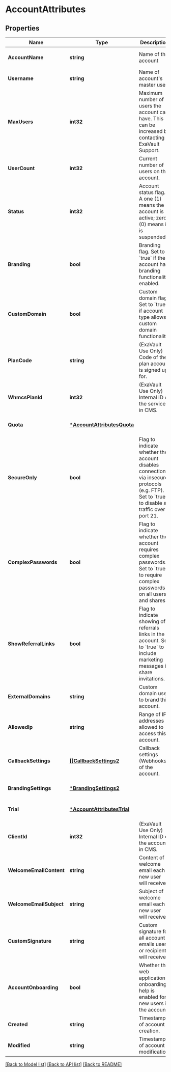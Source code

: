 # AccountAttributes

## Properties
Name | Type | Description | Notes
------------ | ------------- | ------------- | -------------
**AccountName** | **string** | Name of the account | [optional] [default to null]
**Username** | **string** | Name of account&#x27;s master user | [optional] [default to null]
**MaxUsers** | **int32** | Maximum number of users the account can have. This can be increased by contacting ExaVault Support. | [optional] [default to null]
**UserCount** | **int32** | Current number of users on the account. | [optional] [default to null]
**Status** | **int32** | Account status flag. A one (1) means the account is active; zero (0) means it is suspended. | [optional] [default to null]
**Branding** | **bool** | Branding flag. Set to &#x60;true&#x60; if the account has branding functionality enabled. | [optional] [default to null]
**CustomDomain** | **bool** | Custom domain flag. Set to &#x60;true&#x60; if account type allows custom domain functionality. | [optional] [default to null]
**PlanCode** | **string** | (ExaVault Use Only) Code of the plan account is signed up for. | [optional] [default to null]
**WhmcsPlanId** | **int32** | (ExaVault Use Only) Internal ID of the service in CMS. | [optional] [default to null]
**Quota** | [***AccountAttributesQuota**](AccountAttributes_quota.md) |  | [optional] [default to null]
**SecureOnly** | **bool** | Flag to indicate whether the account disables connections via insecure protocols (e.g. FTP). Set to &#x60;true&#x60; to disable all traffic over port 21. | [optional] [default to null]
**ComplexPasswords** | **bool** | Flag to indicate whether the account requires complex passwords. Set to &#x60;true&#x60; to require complex passwords on all users and shares. | [optional] [default to null]
**ShowReferralLinks** | **bool** | Flag to indicate showing of referrals links in the account. Set to &#x60;true&#x60; to include marketing messages in share invitations. | [optional] [default to null]
**ExternalDomains** | **string** | Custom domain used to brand this account. | [optional] [default to null]
**AllowedIp** | **string** | Range of IP addresses allowed to access this account. | [optional] [default to null]
**CallbackSettings** | [**[]CallbackSettings2**](CallbackSettings_2.md) | Callback settings (Webhooks) of the account. | [optional] [default to null]
**BrandingSettings** | [***BrandingSettings2**](BrandingSettings_2.md) |  | [optional] [default to null]
**Trial** | [***AccountAttributesTrial**](AccountAttributes_trial.md) |  | [optional] [default to null]
**ClientId** | **int32** | (ExaVault Use Only) Internal ID of the account in CMS. | [optional] [default to null]
**WelcomeEmailContent** | **string** | Content of welcome email each new user will receive. | [optional] [default to null]
**WelcomeEmailSubject** | **string** | Subject of welcome email each new user will receive. | [optional] [default to null]
**CustomSignature** | **string** | Custom signature for all account emails users or recipients will receive. | [optional] [default to null]
**AccountOnboarding** | **bool** | Whether the web application onboarding help is enabled for new users in the account. | [optional] [default to null]
**Created** | **string** | Timestamp of account creation. | [optional] [default to null]
**Modified** | **string** | Timestamp of account modification. | [optional] [default to null]

[[Back to Model list]](../README.md#documentation-for-models) [[Back to API list]](../README.md#documentation-for-api-endpoints) [[Back to README]](../README.md)

